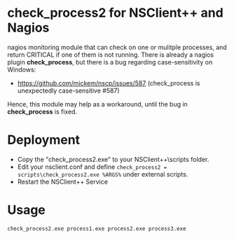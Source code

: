 # check_process2 for NSClient++ and Nagios
nagios monitoring module that can check on one or mulitple processes, and return CRITICAL if one of them is not running.
There is already a nagios plugin **check_process**, but there is a bug regarding case-sensitivity on Windows:
- https://github.com/mickem/nscp/issues/587 (check_process is unexpectedly case-sensitive #587)  

Hence, this module may help as a workaround, until the bug in **check_process** is fixed.

# Deployment
- Copy the "check_process2.exe" to your NSClient++\scripts folder.  
- Edit your nsclient.conf and define `check_process2 = scripts\check_process2.exe %ARGS%` under external scripts.  
- Restart the NSClient++ Service

# Usage
`check_process2.exe process1.exe process2.exe process3.exe`
